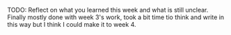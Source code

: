 TODO: Reflect on what you learned this week and what is still unclear.
Finally mostly done with week 3's work, took a bit time tio think and write in this way but I think I could make it to week 4.